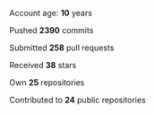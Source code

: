 Account age: **10** years

Pushed **2390** commits

Submitted **258** pull requests

Received **38** stars

Own **25** repositories

Contributed to **24** public repositories
